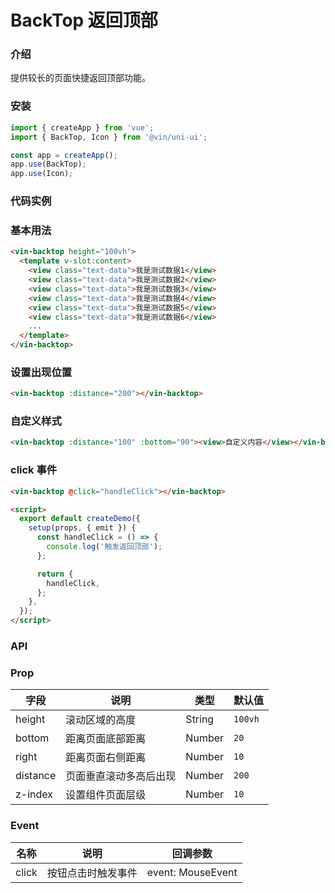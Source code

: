 # BackTop 返回顶部

### 介绍

提供较长的页面快捷返回顶部功能。

### 安装

```javascript
import { createApp } from 'vue';
import { BackTop, Icon } from '@vin/uni-ui';

const app = createApp();
app.use(BackTop);
app.use(Icon);
```

### 代码实例

### 基本用法

```html
<vin-backtop height="100vh">
  <template v-slot:content>
    <view class="text-data">我是测试数据1</view>
    <view class="text-data">我是测试数据2</view>
    <view class="text-data">我是测试数据3</view>
    <view class="text-data">我是测试数据4</view>
    <view class="text-data">我是测试数据5</view>
    <view class="text-data">我是测试数据6</view>
    ...
  </template>
</vin-backtop>
```

### 设置出现位置

```html
<vin-backtop :distance="200"></vin-backtop>
```

### 自定义样式

```html
<vin-backtop :distance="100" :bottom="90"><view>自定义内容</view></vin-backtop>
```

### click 事件

```html
<vin-backtop @click="handleClick"></vin-backtop>
```

```html
<script>
  export default createDemo({
    setup(props, { emit }) {
      const handleClick = () => {
        console.log('触发返回顶部');
      };

      return {
        handleClick,
      };
    },
  });
</script>
```

### API

### Prop

| 字段     | 说明                   | 类型   | 默认值  |
| -------- | ---------------------- | ------ | ------- |
| height   | 滚动区域的高度         | String | `100vh` |
| bottom   | 距离页面底部距离       | Number | `20`    |
| right    | 距离页面右侧距离       | Number | `10`    |
| distance | 页面垂直滚动多高后出现 | Number | `200`   |
| z-index  | 设置组件页面层级       | Number | `10`    |

### Event

| 名称  | 说明               | 回调参数          |
| ----- | ------------------ | ----------------- |
| click | 按钮点击时触发事件 | event: MouseEvent |
